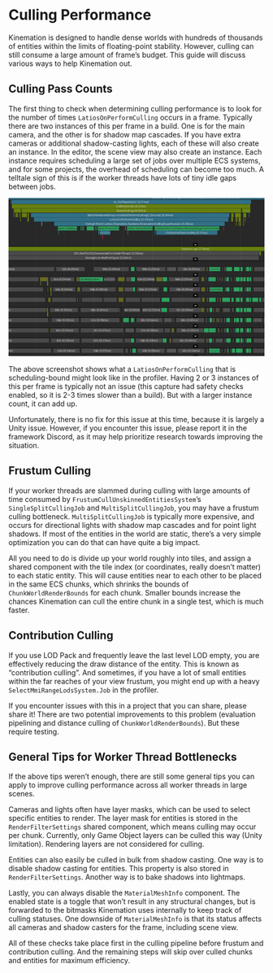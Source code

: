 # Culling Performance

Kinemation is designed to handle dense worlds with hundreds of thousands of
entities within the limits of floating-point stability. However, culling can
still consume a large amount of frame’s budget. This guide will discuss various
ways to help Kinemation out.

## Culling Pass Counts

The first thing to check when determining culling performance is to look for the
number of times `LatiosOnPerformCulling` occurs in a frame. Typically there are
two instances of this per frame in a build. One is for the main camera, and the
other is for shadow map cascades. If you have extra cameras or additional
shadow-casting lights, each of these will also create an instance. In the
editor, the scene view may also create an instance. Each instance requires
scheduling a large set of jobs over multiple ECS systems, and for some projects,
the overhead of scheduling can become too much. A telltale sign of this is if
the worker threads have lots of tiny idle gaps between jobs.

![](media/2a267bf7106eed30cf5801d90f370f9d.png)

The above screenshot shows what a `LatiosOnPerformCulling` that is
scheduling-bound might look like in the profiler. Having 2 or 3 instances of
this per frame is typically not an issue (this capture had safety checks
enabled, so it is 2-3 times slower than a build). But with a larger instance
count, it can add up.

Unfortunately, there is no fix for this issue at this time, because it is
largely a Unity issue. However, if you encounter this issue, please report it in
the framework Discord, as it may help prioritize research towards improving the
situation.

## Frustum Culling

If your worker threads are slammed during culling with large amounts of time
consumed by `FrustumCullUnskinnedEntitiesSystem`’s `SingleSplitCullingJob` and
`MultiSplitCullingJob`, you may have a frustum culling bottleneck.
`MultiSplitCullingJob` is typically more expensive, and occurs for directional
lights with shadow map cascades and for point light shadows. If most of the
entities in the world are static, there’s a very simple optimization you can do
that can have quite a big impact.

All you need to do is divide up your world roughly into tiles, and assign a
shared component with the tile index (or coordinates, really doesn’t matter) to
each static entity. This will cause entities near to each other to be placed in
the same ECS chunks, which shrinks the bounds of `ChunkWorldRenderBounds` for
each chunk. Smaller bounds increase the chances Kinemation can cull the entire
chunk in a single test, which is much faster.

## Contribution Culling

If you use LOD Pack and frequently leave the last level LOD empty, you are
effectively reducing the draw distance of the entity. This is known as
“contribution culling”. And sometimes, if you have a lot of small entities
within the far reaches of your view frustum, you might end up with a heavy
`SelectMmiRangeLodsSystem.Job` in the profiler.

If you encounter issues with this in a project that you can share, please share
it! There are two potential improvements to this problem (evaluation pipelining
and distance culling of `ChunkWorldRenderBounds`). But these require testing.

## General Tips for Worker Thread Bottlenecks

If the above tips weren’t enough, there are still some general tips you can
apply to improve culling performance across all worker threads in large scenes.

Cameras and lights often have layer masks, which can be used to select specific
entities to render. The layer mask for entities is stored in the
`RenderFilterSettings` shared component, which means culling may occur per
chunk. Currently, only Game Object layers can be culled this way (Unity
limitation). Rendering layers are not considered for culling.

Entities can also easily be culled in bulk from shadow casting. One way is to
disable shadow casting for entities. This property is also stored in
`RenderFilterSettings`. Another way is to bake shadows into lightmaps.

Lastly, you can always disable the `MaterialMeshInfo` component. The enabled
state is a toggle that won’t result in any structural changes, but is forwarded
to the bitmasks Kinemation uses internally to keep track of culling statuses.
One downside of `MaterialMeshInfo` is that its status affects all cameras and
shadow casters for the frame, including scene view.

All of these checks take place first in the culling pipeline before frustum and
contribution culling. And the remaining steps will skip over culled chunks and
entities for maximum efficiency.
